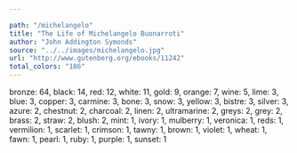 ```yaml
---

path: "/michelangelo"
title: "The Life of Michelangelo Buonarroti"
author: "John Addington Symonds"
source: "../../images/michelangelo.jpg"
url: "http://www.gutenberg.org/ebooks/11242"
total_colors: "186"
---
```

bronze: 64, black: 14, red: 12, white: 11, gold: 9, orange: 7, wine: 5, lime: 3, blue: 3, copper: 3, carmine: 3, bone: 3, snow: 3, yellow: 3, bistre: 3, silver: 3, azure: 2, chestnut: 2, charcoal: 2, linen: 2, ultramarine: 2, greys: 2, grey: 2, brass: 2, straw: 2, blush: 2, mint: 1, ivory: 1, mulberry: 1, veronica: 1, reds: 1, vermilion: 1, scarlet: 1, crimson: 1, tawny: 1, brown: 1, violet: 1, wheat: 1, fawn: 1, pearl: 1, ruby: 1, purple: 1, sunset: 1
